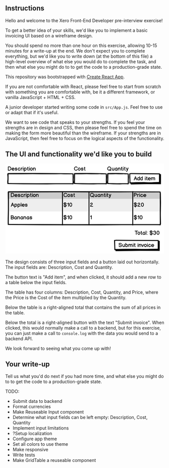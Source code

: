 ## Instructions

Hello and welcome to the Xero Front-End Developer pre-interview exercise!

To get a better idea of your skills, we'd like you to implement a basic invoicing UI based on a wireframe design.

You should spend no more than one hour on this exercise, allowing 10-15 minutes for a write-up at the end. We don't expect you to complete everything, but we'd like you to write down (at the bottom of this file) a high-level overview of what else you would do to complete the task, and then what else you might do to to get the code to a production-grade state.

This repository was bootstrapped with [Create React App](https://github.com/facebookincubator/create-react-app). 

If you are not comfortable with React, please feel free to start from scratch with something you are comfortable with, be it a different framework, or vanilla JavaScript + HTML + CSS.

A junior developer started writing some code in `src/App.js`. Feel free to use or adapt that if it's useful.

We want to see code that speaks to your strengths. If you feel your strengths are in design and CSS, then please feel free to spend the time on making the form more beautiful than the wireframe. If your strengths are in JavaScript, then feel free to focus on the logical aspects of the functionality.

## The UI and functionality we'd like you to build

![Invoice wireframe](public/frontend_peer_programming_interview_720.png)

The design consists of three input fields and a button laid out horizontally. The input fields are: Description, Cost and Quantity. 

The button text is "Add item", and when clicked, it should add a new row to a table below the input fields. 

The table has four columns: Description, Cost, Quantity, and Price, where the Price is the Cost of the item multiplied by the Quantity.

Below the table is a right-aligned total that contains the sum of all prices in the table.

Below the total is a right-aligned button with the text "Submit invoice". When clicked, this would normally make a call to a backend, but for this exercise, you can just make a call to `console.log` with the data you would send to a backend API.

We look forward to seeing what you come up with!

## Your write-up

Tell us what you'd do next if you had more time, and what else you might do to to get the code to a production-grade state.

TODO:
+ Submit data to backend
+ Format currencies
+ Make Reuseable Input component
+ Determine what input fields can be left empty: Description, Cost, Quantity
+ Implement input limitations 
+ ?Setup localization
+ Configure app theme 
+ Set all colors to use theme
+ Make responsive
+ Write tests
+ Make GridTable a reuseable component
 